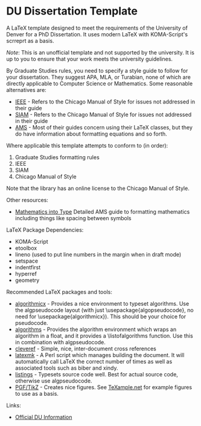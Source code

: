 # DU Dissertation Template
A LaTeX template designed to meet the requirements of the University of Denver for a PhD Dissertation. It uses modern LaTeX with KOMA-Script's scrreprt as a basis.

*Note*: This is an unofficial template and not supported by the university. It is up to you to ensure that your work meets the university guidelines.

By Graduate Studies rules, you need to specify a style guide to follow for your dissertation. They suggest APA, MLA, or Turabian, none of which are directly applicable to Computer Science or Mathematics. Some reasonable alternatives are:
* [IEEE](https://www.computer.org/portal/web/publications/styleguide) - Refers to the Chicago Manual of Style for issues not addressed in their guide
* [SIAM](http://www.siam.org/journals/auth-info.php) - Refers to the Chicago Manual of Style for issues not addressed in their guide
* [AMS](http://www.ams.org/publications/authors/tex/author-handbook) - Most of their guides concern using their LaTeX classes, but they do have information about formatting equations and so forth.

Where applicable this template attempts to conform to (in order):
1. Graduate Studies formatting rules
2. IEEE
3. SIAM
4. Chicago Manual of Style

Note that the library has an online license to the Chicago Manual of Style.

Other resources:
* [Mathematics into Type](ftp://ftp.ams.org/ams/author-info/documentation/howto/mit-2.pdf)  Detailed AMS guide to formatting mathematics including things like spacing between symbols

LaTeX Package Dependencies:
* KOMA-Script
* etoolbox
* lineno (used to put line numbers in the margin when in draft mode)
* setspace
* indentfirst
* hyperref
* geometry

Recommended LaTeX packages and tools:
* [algorithmicx](https://www.ctan.org/pkg/algorithmicx) - Provides a nice environment to typeset algorithms. Use the algpseudocode layout (with just \usepackage{algopseudocode}, no need for \usepackage{algorithmicx}). This should be your choice for pseudocode.
* [algorithms](https://www.ctan.org/pkg/algorithms) - Provides the algorithm environment which wraps an algorithm in a float, and it provides a \listofalgorithms function. Use this in combination with algpseudocode.
* [cleveref](https://www.ctan.org/pkg/cleveref) - Simple, nice, inter-document cross references
* [latexmk](http://personal.psu.edu/jcc8//software/latexmk-jcc/) - A Perl script which manages building the document. It will automatically call LaTeX the correct number of times as well as associated tools such as biber and xindy.
* [listings](https://www.ctan.org/pkg/listings) - Typesets source code well. Best for actual source code, otherwise use algpseudocode.
* [PGF/TikZ](https://www.ctan.org/pkg/pgf) - Creates nice figures. See [TeXample.net](http://www.texample.net/tikz/) for example figures to use as a basis.

Links:
* [Official DU Information](http://www.du.edu/currentstudents/graduates/graduationinformation.html)
